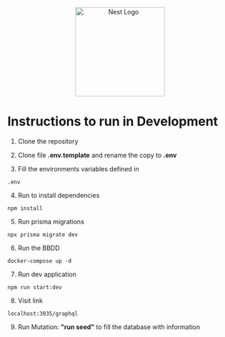 <p align="center">
  <a href="http://nestjs.com/" target="blank"><img src="https://nestjs.com/img/logo-small.svg" width="200" alt="Nest Logo" /></a>
</p>

# Instructions to run in Development

1. Clone the repository

2. Clone file __.env.template__ and rename the copy to __.env__

3. Fill the environments variables defined in 
```
.env
```

4. Run to install dependencies
```
npm install
```

5. Run prisma migrations
```
npx prisma migrate dev
```

6. Run the BBDD
```
docker-compose up -d
```

7. Run dev application
```
npm run start:dev
```

8. Visit link
```
localhost:3035/graphql
```

9. Run Mutation: __"run seed"__ to fill the database with information